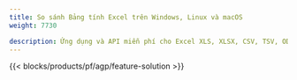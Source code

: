 ```yaml
---
title: So sánh Bảng tính Excel trên Windows, Linux và macOS 
weight: 7730

description: Ứng dụng và API miễn phí cho Excel XLS, XLSX, CSV, TSV, ODS, SXC và so sánh tệp FODS
---
```

{{< blocks/products/pf/agp/feature-solution >}} 

